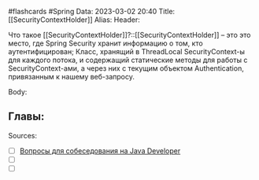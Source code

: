 #flashcards #Spring 
Data: 2023-03-02 20:40
Title: [[SecurityContextHolder]]
Alias:
Header:

Что такое [[SecurityContextHolder]]?::[[SecurityContextHolder]] – это это место, где Spring Security хранит информацию о том, кто аутентифицирован; Класс, хранящий в ThreadLocal SecurityContext-ы для каждого потока, и содержащий статические методы для работы с SecurityContext-ами, а через них с текущим объектом Authentication, привязанным к нашему веб-запросу.
<!--SR:!2023-03-11,3,350-->


Body:




Главы:
-


Sources:
- [ ] [Вопросы для собеседования на Java Developer](https://github.com/enhorse/java-interview/blob/master/README.md#%D0%9E%D0%9E%D0%9F)
- [ ] []()
- [ ] []()
